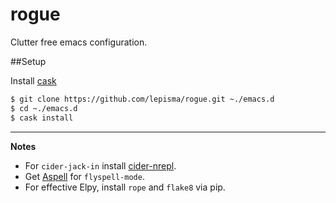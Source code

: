rogue
=====

Clutter free emacs configuration.

##Setup

Install [cask](https://github.com/cask/cask)

```sh
$ git clone https://github.com/lepisma/rogue.git ~./emacs.d
$ cd ~./emacs.d
$ cask install
```
---

**Notes**

- For `cider-jack-in` install [cider-nrepl](https://github.com/clojure-emacs/cider-nrepl).
- Get [Aspell](http://aspell.net/) for `flyspell-mode`.
- For effective Elpy, install `rope` and `flake8` via pip.
